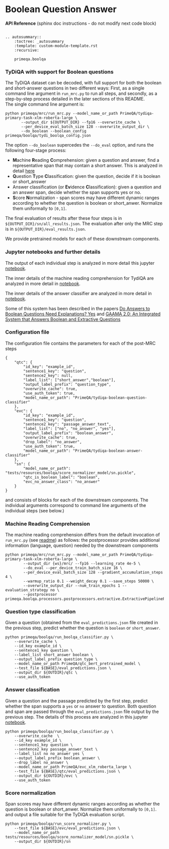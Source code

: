 <!-- START sphinx doc instructions - DO NOT MODIFY next code, please -->
# Boolean Question Answer

<p><strong>API Reference</strong><span class="readme-msg">&nbsp;(sphinx doc instructions - do not modify next code block)</span></p>

```{eval-rst}

.. autosummary::
    :toctree: _autosummary
    :template: custom-module-template.rst
    :recursive:
   
    primeqa.boolqa

```
<!-- END sphinx doc instructions - DO NOT MODIFY above code, please -->

### TyDiQA with support for Boolean questions

The TyDiQA dataset can be decoded, with full support for both the boolean and short-answer questions in two different ways:
First, as a single command line argument in `run_mrc.py` to run all steps, and secondly, as a step-by-step process detailed in the 
later sections of this README.  
The single command line argument is:
```shell
python primeqa/mrc/run_mrc.py --model_name_or_path PrimeQA/tydiqa-primary-task-xlm-roberta-large \
       --output_dir ${OUTPUT_DIR} --fp16 --overwrite_cache \
       --per_device_eval_batch_size 128 --overwrite_output_dir \
       --do_boolean --boolean_config  primeqa/boolqa/tydi_boolqa_config.json
```
The option `--do_boolean` supercedes the `--do_eval` option, and runs the following four-stage process:

- **M**achine **R**eading **C**omprehension: given a question and answer, find a representative span that may contain a short answer. This is analyzed in detail [here](https://github.com/primeqa/primeqa/blob/main/notebooks/mrc/tydiqa.ipynb)
- **Q**uestion **T**ype **C**lassification: given the question, decide if it is boolean or short_answer
- Answer classification (or **Ev**idence **C**lassification): given a question and an answer span, decide whether the span supports yes or no. 
- **S**core **N**ormalization - span scores may have different dynamic ranges according to whether the question is boolean or short_anwer. Normalize them uniformally to `[0,1]`.

The final evaluation of results after these four steps is in `${OUTPUT_DIR}/sn/all_results.json`.  The evaluation after only the MRC step is in `${OUTPUT_DIR}/eval_results.json`.

We provide pretrained models for each of these downstream components.

### Jupyter notebooks and further details

The output of each individual step is analyzed in more detail this jupyter [notebook](https://github.com/primeqa/primeqa/blob/main/notebooks/boolqa/eval_predictions.ipynb).

The inner details of the machine reading comprehension for TydiQA are analyzed in more detail in [notebook](https://github.com/primeqa/primeqa/blob/main/notebooks/mrc/tydiqa.ipynb).

The inner details of the answer classifier are analyzed in more detail in [notebook](https://github.com/primeqa/primeqa/blob/main/notebooks/boolqa/evc.ipynb).

Some of this system has been described in the papers [Do Answers to Boolean Questions Need Explanations? Yes](https://arxiv.org/abs/2112.07772) 
and [GAAMA 2.0: An Integrated System that Answers Boolean and Extractive Questions](https://arxiv.org/abs/2206.08441)

### Configuration file

The configuration file contains the parameters for each of the post-MRC steps
```
{
    "qtc": {
        "id_key": "example_id",
        "sentence1_key": "question",
        "sentence2_key": null,
        "label_list": ["short_answer","boolean"],
        "output_label_prefix": "question_type",
        "overwrite_cache": true,
        "use_auth_token": true,
        "model_name_or_path": "PrimeQA/tydiqa-boolean-question-classifier"
    },
    "evc": {
        "id_key": "example_id",
        "sentence1_key": "question",
        "sentence2_key": "passage_answer_text",
        "label_list": ["no", "no_answer", "yes"],
        "output_label_prefix": "boolean_answer",
        "overwrite_cache": true,
        "drop_label": "no_answer",
        "use_auth_token": true,
        "model_name_or_path": "PrimeQA/tydiqa-boolean-answer-classifier"
    },
    "sn": {
        "model_name_or_path": "tests/resources/boolqa/score_normalizer_model/sn.pickle",
        "qtc_is_boolean_label": "boolean",
        "evc_no_answer_class": "no_answer"
    }
}
```
and consists of blocks for each of the downstream components.  The individual arguments correspond to command line arguments of the individual steps (see below.)



### Machine Reading Comprehension

The machine reading comprehension differs from the default invocation of `run_mrc.py` (see [readme](../../api/mrc/index))
as follows: the postprocessor provides additional information (language, question)
needed by the downstream components

```shell
python primeqa/mrc/run_mrc.py --model_name_or_path PrimeQA/tydiqa-primary-task-xlm-roberta-large \
        --output_dir {ws}/mrc/ --fp16 --learning_rate 4e-5 \
        --do_eval --per_device_train_batch_size 16 \
        --per_device_eval_batch_size 128 --gradient_accumulation_steps 4 \
        --warmup_ratio 0.1 --weight_decay 0.1 --save_steps 50000 \
        --overwrite_output_dir --num_train_epochs 1 --evaluation_strategy no \
        --postprocessor primeqa.boolqa.processors.postprocessors.extractive.ExtractivePipelinePostProcessor
```

### Question type classification

Given a question (obtained from the `eval_predictions.json` file created in the previous step, predict
whether the question is `boolean` or `short_answer`.

```shell
python primeqa/boolqa/run_boolqa_classifier.py \
    --overwrite_cache \
    --id_key example_id \
    --sentence1_key question \
    --label_list short_answer boolean \
    --output_label_prefix question_type \
    --model_name_or_path PrimeQA/qtc_bert_pretrained_model \
    --test_file ${BASE}/eval_predictions.json \
    --output_dir ${OUTDIR}/qtc \
    --use_auth_token
```
### Answer classification

Given a question and the passage predicted by the first step, predict whether the span supports
a `yes` or `no` answer to question.  Both question and span are passed through the `eval_predictions.json`
file output by the previous step.  The details of this process are analyzed in this jupyter [notebook](https://github.com/primeqa/primeqa/blob/main/notebooks/boolqa/evc.ipynb).

```shell
python primeqa/boolqa/run_boolqa_classifier.py \
    --overwrite_cache  \
    --id_key example_id \
    --sentence1_key question \
    --sentence2_key passage_answer_text \
    --label_list no no_answer yes \
    --output_label_prefix boolean_answer \
    --drop_label no_answer \
    --model_name_or_path PrimeQA/evc_xlm_roberta_large \
    --test_file ${BASE}/qtc/eval_predictions.json \
    --output_dir ${OUTDIR}/evc \
    --use_auth_token
```

### Score normalization

Span scores may have different dynamic ranges according as whether the question is boolean or short_anwer. Normalize them uniformally to `[0,1]`.
and output a file suitable for the TyDiQA evaluation script.

```shell
python primeqa/boolqa/run_score_normalizer.py \
    --test_file ${BASE}/evc/eval_predictions.json \
    --model_name_or_path tests/resources/boolqa/score_normalizer_model/sn.pickle \
    --output_dir ${OUTDIR}/sn
```
